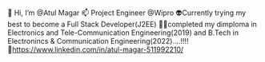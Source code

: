 👋 Hi, I’m @Atul Magar
📫 Project Engineer @Wipro
👽Currently trying my best to become a Full Stack Developer(J2EE)
👨‍🎓completed my dimploma in Electronics and Tele-Communication Engineering(2019) and B.Tech in Electronincs & Communication Engineering(2022)....!!!!
🔗https://www.linkedin.com/in/atul-magar-511992210/


